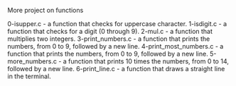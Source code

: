 More project on functions

0-isupper.c - a function that checks for uppercase character.
1-isdigit.c - a function that checks for a digit (0 through 9).
2-mul.c - a function that multiplies two integers.
3-print_numbers.c - a function that prints the numbers, from 0 to 9, followed by a new line.
4-print_most_numbers.c - a function that prints the numbers, from 0 to 9, followed by a new line.
5-more_numbers.c - a function that prints 10 times the numbers, from 0 to 14, followed by a new line.
6-print_line.c - a function that draws a straight line in the terminal.
